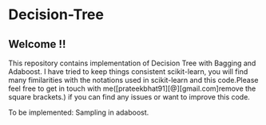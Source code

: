 # Decision-Tree
## Welcome !!

This repository contains implementation of Decision Tree with Bagging and Adaboost. I have tried to keep things consistent scikit-learn, you will find many fimilarities with the notations used in scikit-learn and this code.Please feel free to get in touch with me([prateekbhat91][@][gmail.com]remove the square brackets.) if you can find any issues or want to improve this code.

To be implemented: Sampling in adaboost. 
